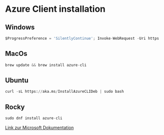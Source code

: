 # **Azure Client installation**

## Windows

``` py title="Powershell" 
$ProgressPreference = 'SilentlyContinue'; Invoke-WebRequest -Uri https://aka.ms/installazurecliwindows -OutFile .\AzureCLI.msi; Start-Process msiexec.exe -Wait -ArgumentList '/I AzureCLI.msi /quiet'; Remove-Item .\AzureCLI.msi
```

## MacOs

``` py title="Bash"
brew update && brew install azure-cli
```

## Ubuntu

``` py title="Bash"
curl -sL https://aka.ms/InstallAzureCLIDeb | sudo bash
```

## Rocky

``` py title="Bash"
sudo dnf install azure-cli
```

[Link zur Microsoft Dokumentation](https://learn.microsoft.com/en-us/cli/azure/install-azure-cli)

